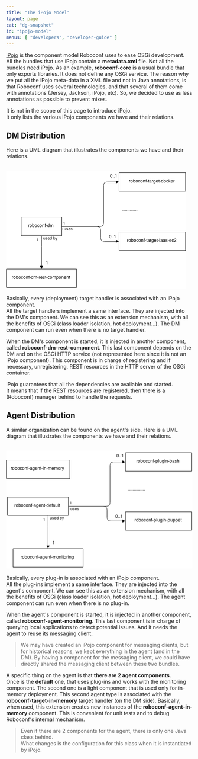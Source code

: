 ```yaml
---
title: "The iPojo Model"
layout: page
cat: "dg-snapshot"
id: "ipojo-model"
menus: [ "developers", "developer-guide" ]
---
```


[iPojo](http://felix.apache.org/documentation/subprojects/apache-felix-ipojo.html) is the component model Roboconf uses to ease OSGi development.  
All the bundles that use iPojo contain a **metadata.xml** file. Not all the bundles need iPojo. As an
example, **roboconf-core** is a usual bundle that only exports libraries. It does not define any OSGi service.
The reason why we put all the iPojo meta-data in a XML file and not in Java annotations, is that Roboconf uses
several technologies, and that several of them come with annotations (Jersey, Jackson, iPojo, etc). 
So, we decided to use as less annotations as possible to prevent mixes.

It is not in the scope of this page to introduce iPojo.  
It only lists the various iPojo components we have and their relations.


## DM Distribution

Here is a UML diagram that illustrates the components we have and their relations.  

<br />
<img src="/resources/img/ipojo-dm.png" alt="The iPojo model on the DM's side" />

<br />

Basically, every (deployment) target handler is associated with an iPojo component.  
All the target handlers implement a same interface. They are injected into the DM's component. We can see this
as an extension mechanism, with all the benefits of OSGi (class loader isolation, hot deployment...).
The DM component can run even when there is no target handler.

When the DM's component is started, it is injected in another component, called **roboconf-dm-rest-component**.
This last component depends on the DM and on the OSGi HTTP service (not represented here since it is not an iPojo
component). This component is in charge of registering and if necessary, unregistering, REST resources in 
the HTTP server of the OSGi container.

iPojo guarantees that all the dependencies are available and started.  
It means that if the REST resources are registered, then there is a (Roboconf) manager behind to handle the requests.


## Agent Distribution

A similar organization can be found on the agent's side.
Here is a UML diagram that illustrates the components we have and their relations.  

<br />
<img src="/resources/img/ipojo-agent.png" alt="The iPojo model on the agent's side" />

<br />

Basically, every plug-in is associated with an iPojo component.  
All the plug-ins implement a same interface. They are injected into the agent's component. We can see this
as an extension mechanism, with all the benefits of OSGi (class loader isolation, hot deployment...).
The agent component can run even when there is no plug-in.

When the agent's component is started, it is injected in another component, called **roboconf-agent-monitoring**.
This last component is in charge of querying local applications to detect potential issues. And it needs the agent
to reuse its messaging client.

> We may have created an iPojo component for messaging clients, but for historical reasons,
> we kept everything in the agent (and in the DM). By having a component for the messaging client,
> we could have directly shared the messaging client between these two bundles.

A specific thing on the agent is that **there are 2 agent components**.  
Once is the **default** one, that uses plug-ins and works with the monitoring component.
The second one is a light component that is used only for in-memory deployment. This second agent type
is associated with the **roboconf-target-in-memory** target handler (on the DM side). Basically, when used, this 
extension creates new instances of the **roboconf-agent-in-memory** component. This is convenient for unit tests 
and to debug Roboconf's internal mechanism.

> Even if there are 2 components for the agent, there is only one Java class behind.  
> What changes is the configuration for this class when it is instantiated by iPojo.
